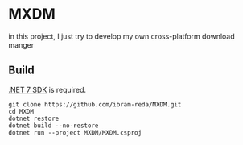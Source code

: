 # MXDM
in this project, I just try to develop my own cross-platform download manger 

## Build
[.NET 7 SDK][1] is required.
```
git clone https://github.com/ibram-reda/MXDM.git
cd MXDM
dotnet restore
dotnet build --no-restore
dotnet run --project MXDM/MXDM.csproj
```





[1]: https://dotnet.microsoft.com/en-us/download/dotnet/7.0
